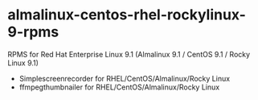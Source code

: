# almalinux-centos-rhel-rockylinux-9-rpms
RPMS for Red Hat Enterprise Linux 9.1 (Almalinux 9.1 / CentOS 9.1 / Rocky Linux 9.1)

- Simplescreenrecorder for RHEL/CentOS/Almalinux/Rocky Linux
- ffmpegthumbnailer for RHEL/CentOS/Almalinux/Rocky Linux
